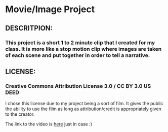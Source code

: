 # Movie/Image Project

## DESCRITPION:
### This project is a short 1 to 2 minute clip that I created for my class. It is more like a stop motion clip where images are taken of each scene and put together in order to tell a narrative. 

## LICENSE:
### Creative Commons Attribution License 3.0 / CC BY 3.0 US DEED

I chose this license due to my project being a sort of film. It gives the public the ability to use the film as long as attribution/credit is appropriately given to the creator.

The link to the video is [here](https://youtu.be/5bdOrAUEh04) just in case :) 

